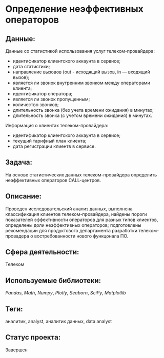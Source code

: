 # Определение неэффективных операторов

## Данные:

Данные со статистикой использования услуг телеком-провайдера:
* идентификатор клиентского аккаунта в сервисе;
* дата статистики;
* направление вызовов (out - исходящий вызов, in — входящий вызов);
* является ли звонок внутренним звонком между операторами клиента;
* идентификатор оператора;
* является ли звонок пропущенным;
* количество звонков;
* длительность звонка (без учета времени ожидания) в минутах;
* длительность звонка (с учетом времени ожидания) в минутах.

Информация о клиентах телеком-провайдера:
* идентификатор клиентского аккаунта в сервисе;
* текущий тарифный план клиента;
* дата регистрации клиентв в сервисе.

## Задача:

На основе статистических данных телеком-провайдера определить неэффективных операторов CALL-центров.

## Описание:

Проведен исследовательский анализ данных, выполнена классификация клиентов телеком-провайдера, найдены пороги показателей эффективности операторов для разных типов клиентов, определены доли неэффективных операторов; подготовлены рекомендации для продуктового департамента разработки телеком-провадера о востребованности нового функцонала ПО. 

## Сфера деятельности:

Телеком

## Используемые библиотеки:

_Pandas_, _Math_, _Numpy_, _Plotly_, _Seaborn_, _SciPy_, _Matplotlib_

## Теги:


аналитик, analyst, аналитик данных, data analyst

## Статус проекта:

Завершен
